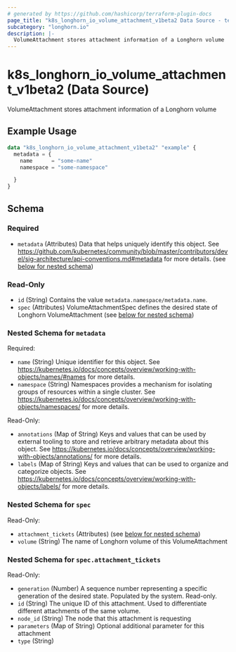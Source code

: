 ```yaml
---
# generated by https://github.com/hashicorp/terraform-plugin-docs
page_title: "k8s_longhorn_io_volume_attachment_v1beta2 Data Source - terraform-provider-k8s"
subcategory: "longhorn.io"
description: |-
  VolumeAttachment stores attachment information of a Longhorn volume
---
```


# k8s_longhorn_io_volume_attachment_v1beta2 (Data Source)

VolumeAttachment stores attachment information of a Longhorn volume

## Example Usage

```terraform
data "k8s_longhorn_io_volume_attachment_v1beta2" "example" {
  metadata = {
    name      = "some-name"
    namespace = "some-namespace"

  }
}
```

<!-- schema generated by tfplugindocs -->
## Schema

### Required

- `metadata` (Attributes) Data that helps uniquely identify this object. See https://github.com/kubernetes/community/blob/master/contributors/devel/sig-architecture/api-conventions.md#metadata for more details. (see [below for nested schema](#nestedatt--metadata))

### Read-Only

- `id` (String) Contains the value `metadata.namespace/metadata.name`.
- `spec` (Attributes) VolumeAttachmentSpec defines the desired state of Longhorn VolumeAttachment (see [below for nested schema](#nestedatt--spec))

<a id="nestedatt--metadata"></a>
### Nested Schema for `metadata`

Required:

- `name` (String) Unique identifier for this object. See https://kubernetes.io/docs/concepts/overview/working-with-objects/names/#names for more details.
- `namespace` (String) Namespaces provides a mechanism for isolating groups of resources within a single cluster. See https://kubernetes.io/docs/concepts/overview/working-with-objects/namespaces/ for more details.

Read-Only:

- `annotations` (Map of String) Keys and values that can be used by external tooling to store and retrieve arbitrary metadata about this object. See https://kubernetes.io/docs/concepts/overview/working-with-objects/annotations/ for more details.
- `labels` (Map of String) Keys and values that can be used to organize and categorize objects. See https://kubernetes.io/docs/concepts/overview/working-with-objects/labels/ for more details.


<a id="nestedatt--spec"></a>
### Nested Schema for `spec`

Read-Only:

- `attachment_tickets` (Attributes) (see [below for nested schema](#nestedatt--spec--attachment_tickets))
- `volume` (String) The name of Longhorn volume of this VolumeAttachment

<a id="nestedatt--spec--attachment_tickets"></a>
### Nested Schema for `spec.attachment_tickets`

Read-Only:

- `generation` (Number) A sequence number representing a specific generation of the desired state. Populated by the system. Read-only.
- `id` (String) The unique ID of this attachment. Used to differentiate different attachments of the same volume.
- `node_id` (String) The node that this attachment is requesting
- `parameters` (Map of String) Optional additional parameter for this attachment
- `type` (String)
